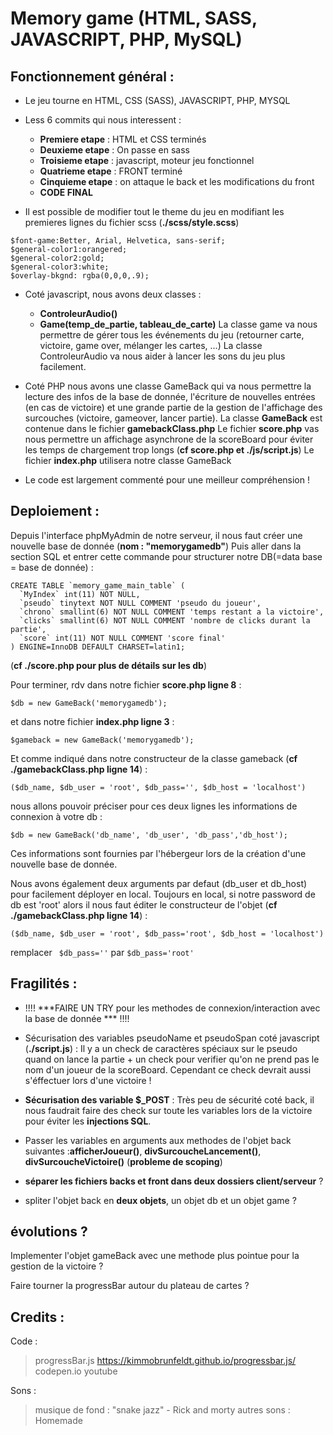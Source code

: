 # Memory game (HTML, SASS, JAVASCRIPT, PHP, MySQL)

## Fonctionnement général :

+ Le jeu tourne en HTML, CSS (SASS), JAVASCRIPT, PHP, MYSQL

+ Less 6 commits qui nous interessent : 
	- **Premiere etape** : HTML et CSS terminés
	- **Deuxieme etape** : On passe en sass
	- **Troisieme etape** : javascript, moteur jeu fonctionnel
	- **Quatrieme etape** : FRONT terminé
	- **Cinquieme etape** : on attaque le back et les modifications du front
	- **CODE FINAL**

+ Il est possible de modifier tout le theme du jeu en modifiant les premieres lignes du fichier scss (**./scss/style.scss**)

```
$font-game:Better, Arial, Helvetica, sans-serif;
$general-color1:orangered; 
$general-color2:gold; 
$general-color3:white;
$overlay-bkgnd: rgba(0,0,0,.9); 
```

+ Coté javascript, nous avons deux classes : 
	- **ControleurAudio()**
	- **Game(temp_de_partie, tableau_de_carte)**
La classe game va nous permettre de gérer tous les événements du jeu (retourner carte, victoire, game over, mélanger les cartes, ...)
La classe ControleurAudio va nous aider à lancer les sons du jeu plus facilement.

+ Coté PHP nous avons une classe GameBack qui va nous permettre la lecture des infos de la base de donnée, 
l'écriture de nouvelles entrées (en cas de victoire) et une grande partie de la gestion de l'affichage des surcouches (victoire, gameover, lancer partie).
La classe **GameBack** est contenue dans le fichier **gamebackClass.php**
Le fichier **score.php** vas nous permettre un affichage asynchrone de la scoreBoard pour éviter les temps de chargement trop longs (**cf score.php et ./js/script.js**)
Le fichier **index.php** utilisera notre classe GameBack

+ Le code est largement commenté pour une meilleur compréhension !



## Deploiement : 

Depuis l'interface phpMyAdmin de notre serveur, il nous faut créer une nouvelle base de donnée (**nom : "memorygamedb"**)
Puis aller dans la section SQL et entrer cette commande pour structurer notre DB(=data base = base de donnée) : 
```
CREATE TABLE `memory_game_main_table` (
  `MyIndex` int(11) NOT NULL,
  `pseudo` tinytext NOT NULL COMMENT 'pseudo du joueur',
  `chrono` smallint(6) NOT NULL COMMENT 'temps restant a la victoire',
  `clicks` smallint(6) NOT NULL COMMENT 'nombre de clicks durant la partie',
  `score` int(11) NOT NULL COMMENT 'score final'
) ENGINE=InnoDB DEFAULT CHARSET=latin1;
```
(**cf ./score.php pour plus de détails sur les db**) 

Pour terminer, rdv dans notre fichier **score.php ligne 8** :
```
$db = new GameBack('memorygamedb'); 
```
et dans notre fichier **index.php ligne 3** :
```
$gameback = new GameBack('memorygamedb');
```

Et comme indiqué dans notre constructeur de la classe gameback (**cf ./gamebackClass.php ligne 14**) :
```
($db_name, $db_user = 'root', $db_pass='', $db_host = 'localhost') 
```
nous allons pouvoir préciser pour ces deux lignes les informations de connexion à votre db :
```
$db = new GameBack('db_name', 'db_user', 'db_pass','db_host');
```
Ces informations sont fournies par l'hébergeur lors de la création d'une nouvelle base de donnée.

Nous avons également deux arguments par defaut (db_user et db_host) pour facilement déployer en local.
Toujours en local, si notre password de db est 'root' alors il nous faut éditer le constructeur de l'objet (**cf ./gamebackClass.php ligne 14**) :
```
($db_name, $db_user = 'root', $db_pass='root', $db_host = 'localhost') 
```
remplacer ``` $db_pass=''``` par  ```$db_pass='root'```



## Fragilités :	

+ !!!! ***FAIRE UN TRY pour les methodes de connexion/interaction avec la base de donnée *** !!!!

+ Sécurisation des variables pseudoName et pseudoSpan coté javascript (**./script.js**) :
Il y a un check de caractères spéciaux sur le pseudo quand on lance la partie + 
un check pour verifier qu'on ne prend pas le nom d'un joueur de la scoreBoard.
Cependant ce check devrait aussi s'éffectuer lors d'une victoire !

+ **Sécurisation des variable $_POST** :
Très peu de sécurité coté back, il nous faudrait faire des check sur toute les variables 
lors de la victoire pour éviter les **injections SQL**.

- Passer les variables en arguments aux methodes de l'objet back suivantes :**afficherJoueur()**, **divSurcoucheLancement()**, **divSurcoucheVictoire()** (**probleme de scoping**)

- **séparer les fichiers backs et front dans deux dossiers client/serveur** ?

- spliter l'objet back en **deux objets**, un objet db et un objet game ?



## évolutions ?

Implementer l'objet gameBack avec une methode plus pointue pour la gestion de la victoire ?

Faire tourner la progressBar autour du plateau de cartes ?

## Credits :

Code : 
>progressBar.js https://kimmobrunfeldt.github.io/progressbar.js/
>codepen.io
>youtube

Sons :
> musique de fond : "snake jazz" - Rick and morty
> autres sons : Homemade
